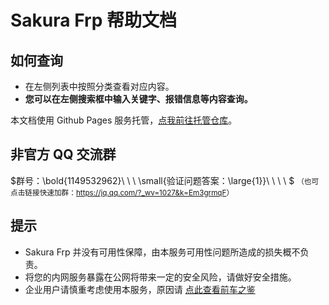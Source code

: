 # Sakura Frp 帮助文档

## 如何查询

- 在左侧列表中按照分类查看对应内容。
- **您可以在左侧搜索框中输入关键字、报错信息等内容查询。**

本文档使用 Github Pages 服务托管，[点我前往托管仓库](https://github.com/natfrp/wiki)。

## **非官方** QQ 交流群

$群号：\bold{1149532962}\ \ \ \small{验证问题答案：\large{1}}\ \ \ \ $
<small>（也可点击链接快速加群：<https://jq.qq.com/?_wv=1027&k=Em3grmqF>）</small>

## 提示

- Sakura Frp 并没有可用性保障，由本服务可用性问题所造成的损失概不负责。
- 将您的内网服务暴露在公网将带来一定的安全风险，请做好安全措施。
- 企业用户请慎重考虑使用本服务，原因请 [点此查看前车之鉴](https://www.v2ex.com/t/692012 ':target=_blank')
